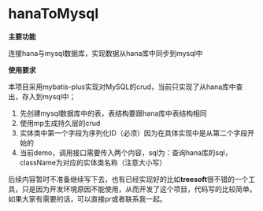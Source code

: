 # hanaToMysql

**主要功能**

连接hana与mysql数据库，实现数据从hana库中同步到mysql中

**使用要求**

本项目采用mybatis-plus实现对MySQL的crud，当前只实现了从hana库中查出，存入到mysql中；

1. 先创建mysql数据库中的表，表结构要跟hana库中表结构相同
2. 使用mp生成持久层的crud
3. 实体类中第一个字段为序列化ID（必须）因为在具体实现中是从第二个字段开始的
4. 当前demo，调用接口需要传入两个内容，sql为：查询hana库的sql，className为对应的实体类名称（注意大小写）

后续内容暂时不准备继续写下去，也有已经实现好的比如**treesoft**很不错的一个工具，只是因为开发环境原因不能使用，从而开发了这个项目，代码写的比较简单。 如果大家有需要的话，可以直接pr或者联系我一起。

